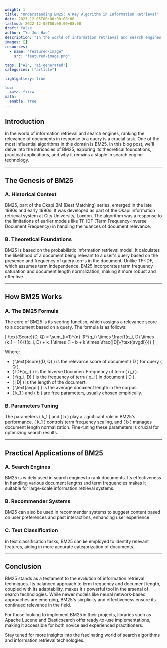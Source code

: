 ```yaml
---
weight: 1
title: "Understanding BM25: A Key Algorithm in Information Retrieval"
date: 2023-12-05T00:00:00+08:00
lastmod: 2022-12-05T00:00:00+08:00
draft: false
author: "Yu Jun Hao"
description: "In the world of information retrieval and search engines, ranking the relevance of documents in response to a query is a crucial task. One of the most influential algorithms in this domain is BM25. In this blog post, we'll delve into the intricacies of BM25, exploring its theoretical foundations, practical applications, and why it remains a staple in search engine technology."
images: []
resources:
  - name: "featured-image"
    src: "featured-image.png"

tags: ["AI", "ai-generated"]
categories: ["article"]

lightgallery: true

toc:
  auto: false
math:
  enable: true
---
```


<!--more-->

## Introduction

In the world of information retrieval and search engines, ranking the relevance of documents in response to a query is a crucial task. One of the most influential algorithms in this domain is BM25. In this blog post, we'll delve into the intricacies of BM25, exploring its theoretical foundations, practical applications, and why it remains a staple in search engine technology.

---

## The Genesis of BM25

### A. Historical Context
BM25, part of the Okapi BM (Best Matching) series, emerged in the late 1980s and early 1990s. It was developed as part of the Okapi information retrieval system at City University, London. The algorithm was a response to the limitations of earlier models like TF-IDF (Term Frequency-Inverse Document Frequency) in handling the nuances of document relevance.

### B. Theoretical Foundations
BM25 is based on the probabilistic information retrieval model. It calculates the likelihood of a document being relevant to a user's query based on the presence and frequency of query terms in the document. Unlike TF-IDF, which assumes term independence, BM25 incorporates term frequency saturation and document length normalization, making it more robust and effective.

---

## How BM25 Works

### A. The BM25 Formula
The core of BM25 is its scoring function, which assigns a relevance score to a document based on a query. The formula is as follows:

\[
\text{Score}(D, Q) = \sum_{i=1}^{n} IDF(q_i) \times \frac{f(q_i, D) \times (k_1 + 1)}{f(q_i, D) + k_1 \times (1 - b + b \times \frac{|D|}{\text{avgdl}})}
\]

Where:
- \( \text{Score}(D, Q) \) is the relevance score of document \( D \) for query \( Q \).
- \( IDF(q_i) \) is the Inverse Document Frequency of term \( q_i \).
- \( f(q_i, D) \) is the frequency of term \( q_i \) in document \( D \).
- \( |D| \) is the length of the document.
- \( \text{avgdl} \) is the average document length in the corpus.
- \( k_1 \) and \( b \) are free parameters, usually chosen empirically.

### B. Parameters Tuning
The parameters \( k_1 \) and \( b \) play a significant role in BM25's performance. \( k_1 \) controls term frequency scaling, and \( b \) manages document length normalization. Fine-tuning these parameters is crucial for optimizing search results.

---

## Practical Applications of BM25

### A. Search Engines
BM25 is widely used in search engines to rank documents. Its effectiveness in handling various document lengths and term frequencies makes it suitable for large-scale information retrieval systems.

### B. Recommender Systems
BM25 can also be used in recommender systems to suggest content based on user preferences and past interactions, enhancing user experience.

### C. Text Classification
In text classification tasks, BM25 can be employed to identify relevant features, aiding in more accurate categorization of documents.

---

## Conclusion

BM25 stands as a testament to the evolution of information retrieval techniques. Its balanced approach to term frequency and document length, coupled with its adaptability, makes it a powerful tool in the arsenal of search technologies. While newer models like neural network-based approaches are emerging, BM25's simplicity and effectiveness ensure its continued relevance in the field.

For those looking to implement BM25 in their projects, libraries such as Apache Lucene and Elasticsearch offer ready-to-use implementations, making it accessible for both novice and experienced practitioners.

Stay tuned for more insights into the fascinating world of search algorithms and information retrieval technologies.